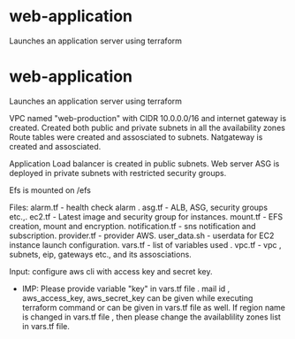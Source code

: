 # web-application
Launches an application server using terraform
# web-application
Launches an application server using terraform

VPC named "web-production"  with CIDR 10.0.0.0/16 and  internet gateway is created.
Created both public and private subnets in all the availability zones
Route tables were created and assosciated to subnets.
Natgateway is created and assosciated.

Application Load balancer is created in public subnets.
Web server ASG is deployed in private subnets with restricted security groups.

Efs is mounted on /efs 

Files:
        alarm.tf          - health check alarm . 
        asg.tf            - ALB, ASG, security groups etc.,.
	ec2.tf            - Latest image and security group for instances. 
	mount.tf          - EFS creation, mount and encryption.
	notification.tf   - sns notification and subscription.
	provider.tf       - provider AWS.
	user_data.sh      - userdata for EC2 instance launch configuration.
	vars.tf           - list of variables used .
	vpc.tf            - vpc , subnets, eip, gateways etc., and its assosciations.
  
Input:
  configure aws cli with access key and secret key. 
  
* IMP: Please provide variable "key" in vars.tf file . 
  mail id , aws_access_key, aws_secret_key  can be given while executing terraform command or can be given in vars.tf file as well.
    If region name is changed in vars.tf file , then please change the availablility zones list in vars.tf file.
  
  
  


